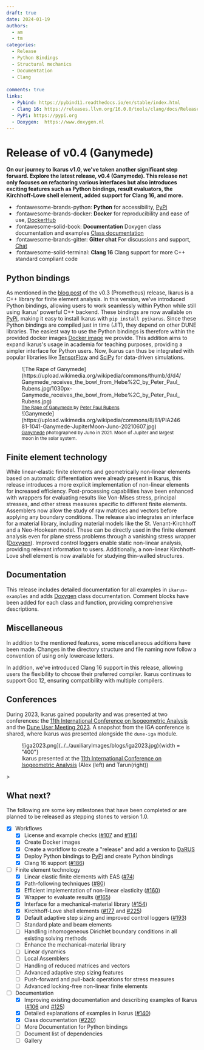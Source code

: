 ```yaml
---
draft: true
date: 2024-01-19
authors:
  - am
  - tm
categories:
  - Release
  - Python Bindings
  - Structural mechanics
  - Documentation
  - Clang

comments: true
links:
  - Pybind: https://pybind11.readthedocs.io/en/stable/index.html
  - Clang 16: https://releases.llvm.org/16.0.0/tools/clang/docs/ReleaseNotes.html
  - PyPi: https://pypi.org
  - Doxygen:  https://www.doxygen.nl
---
```


# Release of v0.4 (Ganymede)

**On our journey to Ikarus v1.0, we've taken another significant step forward. Explore the latest release, v0.4 (Ganymede).
This release not only focuses on refactoring various interfaces but also introduces
exciting features such as Python bindings, result evaluators, the Kirchhoff-Love shell element,
added support for Clang 16, and more.**
<div class="grid cards" markdown>

- :fontawesome-brands-python: __Python__ for accessibility, [PyPi](https://pypi.org/project/pyikarus/)
- :fontawesome-brands-docker: __Docker__ for reproducibility and ease of use, [DockerHub](https://hub.docker.com/r/ikarusproject/ikarus-dev)
- :fontawesome-solid-book: __Documentation__ Doxygen class documentation and examples [Class documentation](../../doxygen/html/index.html)
- :fontawesome-brands-gitter: __Gitter chat__ For discussions and support, [Chat](https://gitter.im/ikarus-project/community)
- :fontawesome-solid-terminal: __Clang 16__ Clang support for more C++ standard compliant code
</div>
<!-- more --> 

## Python bindings

As mentioned in the [blog post](v0.3.md) of the v0.3 (Prometheus) release, Ikarus is a C++ library for finite element analysis.
In this version, we've introduced Python bindings, allowing users to work seamlessly within Python while still using Ikarus' powerful C++ backend.
These bindings are now available on [PyPi](https://pypi.org/project/pyikarus/), making it easy to install Ikarus with `pip install pyikarus`.
Since these Python bindings are compiled just in time (JIT), they depend on other DUNE libraries.
The easiest way to use the Python bindings is therefore within the provided docker images [Docker image](https://hub.docker.com/r/ikarusproject/ikarus-dev) we provide.
This addition aims to expand Ikarus's usage in academia for teaching purposes, providing a simpler interface for Python users.
Now, Ikarus can thus be integrated with popular libraries like [TensorFlow](https://www.tensorflow.org/) and [SciPy](https://scipy.org/) for data-driven simulations.

<figure class="inline end" markdown>
![The Rape of Ganymede](https://upload.wikimedia.org/wikipedia/commons/thumb/d/d4/Ganymede_receives_the_bowl_from_Hebe%2C_by_Peter_Paul_Rubens.jpg/1030px-Ganymede_receives_the_bowl_from_Hebe%2C_by_Peter_Paul_Rubens.jpg)
  <figcaption style="font-size: 12px"><a href="https://commons.wikimedia.org/wiki/File:Ganymede_receives_the_bowl_from_Hebe,_by_Peter_Paul_Rubens.jpg">The Rape of Ganymede
</a> by <a href="https://en.wikipedia.org/wiki/Peter_Paul_Rubens">Peter Paul Rubens</a></figcaption>
![Ganymede](https://upload.wikimedia.org/wikipedia/commons/8/81/PIA24681-1041-Ganymede-JupiterMoon-Juno-20210607.jpg)
  <figcaption style="font-size: 12px"><a href="https://en.wikipedia.org/wiki/Ganymede_(moon)">Ganymede</a> photographed by Juno in 2021. Moon of Jupiter and largest moon in the solar system.</figcaption>
</figure>

## Finite element technology

While linear-elastic finite elements and geometrically non-linear elements based on automatic differentiation were already present in Ikarus,
this release introduces a more explicit implementation of non-linear elements for increased efficiency.
Post-processing capabilities have been enhanced with wrappers for evaluating results like Von-Mises stress, principal stresses, and other
stress measures specific to different finite elements. Assemblers now allow the study of raw matrices and vectors before applying any boundary
conditions.
The release also integrates an interface for a material library, including material models like the St. Venant-Kirchhoff and a Neo-Hookean model.
These can be directly used in the finite element analysis even for plane stress problems through a vanishing stress wrapper ([Doxygen](../../doxygen/html/a01321.html)).
Improved control loggers enable static non-linear analysis, providing relevant information to users.
Additionally, a non-linear Kirchhoff-Love shell element is now available for studying thin-walled structures.

## Documentation

This release includes detailed documentation for all examples in `ikarus-examples` and adds [Doxygen](../../doxygen/html/index.html)
class documentation.
Comment blocks have been added for each class and function, providing comprehensive descriptions.

## Miscellaneous

In addition to the mentioned features, some miscellaneous additions have been made.
Changes in the directory structure and file naming now follow a convention of using only lowercase letters.

In addition, we've introduced Clang 16 support in this release, allowing users the flexibility to choose their preferred compiler.
Ikarus continues to support Gcc 12, ensuring compatibility with multiple compilers.

## Conferences

During 2023, Ikarus gained popularity and was presented at two conferences:
the [11th International Conference on Isogeometric Analysis](https://iga2023.sciencesconf.org/) and the [Dune User Meeting 2023](https://dune-project.org/community/meetings/2023-09-usermeeting/).
A snapshot from the IGA conference is shared, where Ikarus was presented alongside the `dune-iga` module.

<figure class="inline end" markdown>
![iga2023.png](../../auxiliaryImages/blogs/iga2023.jpg){width = "400"}
<figcaption>Ikarus presented at the <a href="https://iga2023.sciencesconf.org/">11th International Conference on Isogeometric Analysis</a> (Alex (left) and Tarun(right))</figcaption>
</figure>>

## What next?

The following are some key milestones that have been completed or are planned to be released as stepping stones to version 1.0.

-   [x] Workflows
  *   [x] License and example checks ([#107](https://github.com/ikarus-project/ikarus/pull/107) and [#114](https://github.com/ikarus-project/ikarus/pull/114))
  *   [x] Create Docker images
  *   [x] Create a workflow to create a "release" and add a version to [DaRUS](https://darus.uni-stuttgart.de/dataset.xhtml?persistentId=doi%3A10.18419%2Fdarus-3303&version=DRAFT)
  *   [x] Deploy Python bindings to [PyPi](https://pypi.org/) and create Python bindings
  *   [x] Clang 16 support ([#186](https://github.com/ikarus-project/ikarus/pull/176 "To pull request"))

-   [ ] Finite element technology
  *   [x] Linear elastic finite elements with EAS ([#74](https://github.com/ikarus-project/ikarus/pull/74 "To pull request"))
  *   [x] Path-following techniques ([#80](https://github.com/ikarus-project/ikarus/pull/80 "To pull request"))
  *   [x] Efficient implementation of non-linear elasticity ([#160](https://github.com/ikarus-project/ikarus/pull/160 "To pull request"))
  *   [x] Wrapper to evaluate results ([#165](https://github.com/ikarus-project/ikarus/pull/165 "To pull request"))
  *   [x] Interface for a mechanical-material library ([#154](https://github.com/ikarus-project/ikarus/pull/154 "To pull request"))
  *   [x] Kirchhoff-Love shell elements ([#177](https://github.com/ikarus-project/ikarus/pull/177 "To pull request")
      and [#225](https://github.com/ikarus-project/ikarus/pull/225 "To pull request"))
  *   [x] Default adaptive step sizing and improved control loggers ([#193](https://github.com/ikarus-project/ikarus/pull/193 "To pull request"))
  *   [ ] Standard plate and beam elements
  *   [ ] Handling inhomogeneous Dirichlet boundary conditions in all existing solving methods
  *   [ ] Enhance the mechanical-material library
  *   [ ] Linear dynamics
  *   [ ] Local Assemblers
  *   [ ] Handling of reduced matrices and vectors
  *   [ ] Advanced adaptive step sizing features
  *   [ ] Push-forward and pull-back operations for stress measures
  *   [ ] Advanced locking-free non-linear finite elements

-   [ ] Documentation
  *   [x] Improving existing documentation and describing examples of Ikarus
      ([#106](https://github.com/ikarus-project/ikarus/pull/106 "To pull request")
      and [#125](https://github.com/ikarus-project/ikarus/pull/125 "To pull request"))
  *   [x] Detailed explanations of examples in Ikarus ([#140](https://github.com/ikarus-project/ikarus/pull/140 "To pull request"))
  *   [x] Class documentation ([#220](https://github.com/ikarus-project/ikarus/pull/220 "To pull request"))
  *   [ ] More Documentation for Python bindings
  *   [ ] Document list of dependencies
  *   [ ] Gallery

